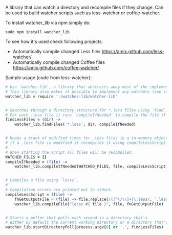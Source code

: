 A library that can watch a directory and recompile files if they change. Can be used to build watcher scripts such as less-watcher or coffee-watcher.

To install watcher_lib via npm simply do:

    sudo npm install watcher_lib

To see how it's used check following projects:

* Automatically compile changed Less files https://amix.github.com/less-watcher/
* Automatically compile changed Coffee files https://amix.github.com/coffee-watcher/

Sample usage (code from less-watcher):

```coffeescript
# Use `watcher-lib`, a library that abstracts away most of the implementation details.
# This library also makes it possible to implement any watchers (see coffee-watcher for an example).
watcher_lib = require './watcher-lib/watcher-lib'


# Searches through a directory structure for *.less files using `find`.
# For each .less file it runs `compileIfNeeded` to compile the file if it's modified.
findLessFiles = (dir) ->
    watcher_lib.findFiles('*.less', dir, compileIfNeeded)


# Keeps a track of modified times for .less files in a in-memory object,
# if a .less file is modified it recompiles it using compileLessScript.
#
# When starting the script all files will be recompiled.
WATCHED_FILES = {}
compileIfNeeded = (file) ->
    watcher_lib.compileIfNeeded(WATCHED_FILES, file, compileLessScript)


# Compiles a file using `lessc`.
#
# Compilation errors are printed out to stdout.
compileLessScript = (file) ->
    fnGetOutputFile = (file) -> file.replace(/([^\/\\]+)\.less/, '.less.$1.css')
    watcher_lib.compileFile("lessc #{ file }", file, fnGetOutputFile)


# Starts a poller that polls each second in a directory that's
# either by default the current working directory or a directory that's passed through process arguments.
watcher_lib.startDirectoryPoll(process.argv[0] or '.', findLessFiles)
```
